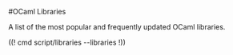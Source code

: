 <!-- ((! set title OCaml Libraries !)) ((! set packages !)) ((! set nobreadcrumb !)) -->

#OCaml Libraries

A list of the most popular and frequently updated OCaml libraries.

<div class="container">
<div class="row">

  ((! cmd script/libraries --libraries !))
</div>
</div>
